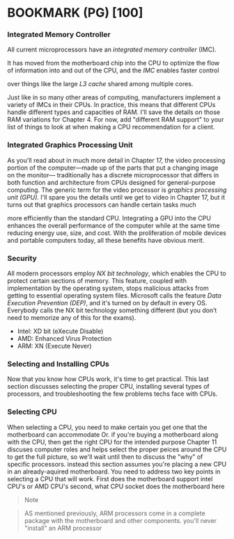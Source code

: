 <h1>BOOKMARK (PG) [100]</h1>

<h3>Integrated Memory Controller</h3>

<p>All current microprocessors have an <em>integrated memory controller</em> (IMC).</p>

<p>It has moved from the motherboard chip into the CPU to optimize the flow of information into and out of the CPU, and the <em>IMC</em> enables faster control</p>

<p>over things like the large <em>L3 cache</em> shared among multiple cores.</p>

<p>Just like in so many other areas of computing, manufacturers implement a variety of IMCs in their CPUs. In practice, this means that different CPUs handle different types and capacities of RAM. I'll save the details on those RAM variations for Chapter 4. For now, add "different RAM support" to your list of things to look at when making a CPU recommendation for a client.</p>

<h3>Integrated Graphics Processing Unit</h3>

<p>As you'll read about in much more detail in Chapter 17, the video processing portion of the computer—made up of the parts that put a changing image on the monitor— traditionally has a discrete microprocessor that differs in both function and architecture from CPUs designed for general-purpose computing. The generic term for the video processor is <em>graphics processing unit (GPU).</em> I'll spare you the details until we get to video in Chapter 17, but it turns out that graphics processors can handle certain tasks much </p>

<p>more efficiently than the standard CPU. Integrating a GPU into the CPU enhances the overall performance of the computer while at the same time reducing energy use, size, and cost. With the proliferation of mobile devices and portable computers today, all these benefits have obvious merit.</p>
<h3>Security</h3> 

<p>All modern processors employ <em>NX bit technology</em>, which enables the CPU to protect certain sections of memory. This feature, coupled with implementation by the operating system, stops malicious attacks from getting to essential operating system files. Microsoft calls the feature <em>Data Execution Prevention (DEP)</em>, and it's turned on by default in every OS. Everybody calls the NX bit technology something different (but you don’t need to memorize any of this for the exams).</p>

<ul> 
  <li>Intel: XD bit (eXecute Disable)
  </li> <li>AMD: Enhanced Virus Protection</li> 
  <li>ARM: XN (Execute Never)</li> </ul>
  
<h3>Selecting and Installing CPUs</h3>

<p>Now that you know how CPUs work, it's time to get practical. This last section discusses selecting the proper CPU, installing several types of processors, and troubleshooting the few problems techs face with CPUs.</p>

<h3>Selecting CPU</h3>

<p>When selecting a CPU, you need to make certain you get one that the motherboard can accommodate Or. if you're buying a motherboard along with the CPU, then get the right CPU
for the intended purpose Chapter 11 discuses computer roles and helps select the proper peices around the CPU to get the full picture, so we'll wait until then to discuss the "why" of specific processors. instead this section assumes you're placing a new CPU in an already-aquired motherboard. You need to address two key points in selecting a CPU
that will work. First does the motherboard support intel CPU's or AMD CPU's second, what CPU socket does the motherboard here</p>

> Note

> AS mentioned previously, ARM processors come in a complete package with the motherboard and other components. you'll never "install" an ARM processor
